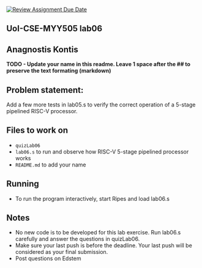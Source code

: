 [![Review Assignment Due Date](https://classroom.github.com/assets/deadline-readme-button-22041afd0340ce965d47ae6ef1cefeee28c7c493a6346c4f15d667ab976d596c.svg)](https://classroom.github.com/a/rDllC457)

## UoI-CSE-MYY505 lab06

## Anagnostis Kontis

**TODO - Update your name in this readme. Leave 1 space after the ## to preserve the text formating (markdown)**



## Problem statement:

Add a few more tests in lab05.s to verify the correct operation of a 5-stage pipelined RISC-V processor.

## Files to work on
* `quizLab06` 
* `lab06.s` to run and observe how RISC-V 5-stage pipelined processor works
* `README.md` to add your name
      
## Running 
* To run the program interactively, start Ripes and load lab06.s


## Notes
* No new code is to be developed for this lab exercise. Run lab06.s carefully and answer the questions in quizLab06.
* Make sure your last push is before the deadline. Your last push will be considered as your final submission.
* Post questions on Edstem
